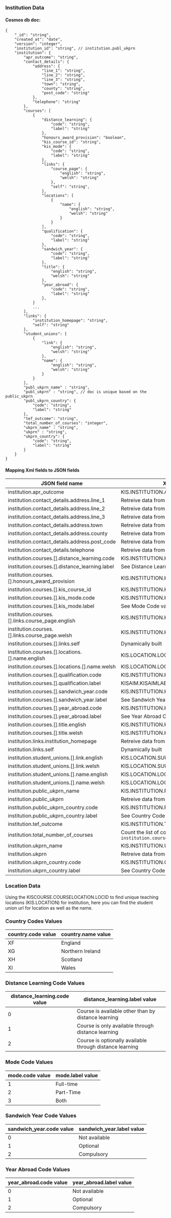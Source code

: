 ### Institution Data

#### Cosmos db doc:

```json5
{
    "_id": "string",
    "created_at": "date",
    "version": "integer",
    "institution_id": "string", // institution.publ_ukprn
    "institution": {
        "apr_outcome": "string",
        "contact_details": {
            "address": {
                "line_1": "string",
                "line_2": "string",
                "line_3": "string",
                "town": "string",
                "county": "string",
                "post_code": "string"
            },
            "telephone": "string"
        },
        "courses": [
            {
                "distance_learning": {
                    "code": "string",
                    "label": "string"
                },
                "honours_award_provision": "boolean",
                "kis_course_id": "string",
                "kis_mode": {
                    "code": "string",
                    "label": "string"
                },
                "links": {
                    "course_page": {
                        "english": "string",
                        "welsh": "string"
                    },
                    "self": "string",
                },
                "locations": [
                    {
                        "name": {
                            "english": "string",
                            "welsh": "string"
                        }
                    }
                ],
                "qualification": {
                    "code": "string",
                    "label": "string"
                },
                "sandwich_year": {
                    "code": "string",
                    "label": "string"
                },
                "title": {
                    "english": "string",
                    "welsh": "string"
                },
                "year_abroad": {
                    "code": "string",
                    "label": "string"
                },
            }
            ...
        ],
        "links": {
            "institution_homepage": "string",
            "self": "string"
        },
        "student_unions": [
            {
                "link": {
                    "english": "string",
                    "welsh": "string"
                },
                "name": {
                    "english": "string",
                    "welsh": "string"
                }
            }
        ],
        "publ_ukprn_name" : "string",
        "publ_ukprn" : "string", // doc is unique based on the public_ukprn 
        "publ_ukprn_country": {
            "code": "string",
            "label": "string"
        },
        "tef_outcome": "string",
        "total_number_of_courses": "integer",
        "ukprn_name" : "string",
        "ukprn" : "string",
        "ukprn_country": {
            "code": "string",
            "label": "string"
        }
    }
}
```

#### Mapping Xml fields to JSON fields

| JSON field name                                  | XML Path                                              | XML field name        |
|--------------------------------------------------|-------------------------------------------------------|-----------------------|
| institution.apr_outcome                          | KIS.INSTITUTION.APROutcome                            | APROutcome            |
| institution.contact_details.address.line_1       | Retreive data from UKPRN API                          | Address1              |
| institution.contact_details.address.line_2       | Retreive data from UKPRN API                          | Address2              |
| institution.contact_details.address.line_3       | Retreive data from UKPRN API                          | Address3              |
| institution.contact_details.address.town         | Retreive data from UKPRN API                          | Town                  |
| institution.contact_details.address.county       | Retreive data from UKPRN API                          | County                |
| institution.contact_details.address.post_code    | Retreive data from UKPRN API                          | PostCode              |
| institution.contact_details.telephone            | Retreive data from UKPRN API                          | ContactTelephone1     |
| institution.courses.[].distance_learning.code    | KIS.INSTITUTION.KISCOURSE.DISTANCE                    | DISTANCE              |
| institution.courses.[].distance_learning.label   | See Distance Learning Code values                     | N/A                   |
| institution.courses.[].honours_award_provision   | KIS.INSTITUTION.KISCOURSE.HONOURS                     | HONOURS               |
| institution.courses.[].kis_course_id             | KIS.INSTITUTION.KISCOURSE.KISCOURSEID                 | KISCOURSEID           |
| institution.courses.[].kis_mode.code             | KIS.INSTITUTION.KISCOURSE.KISMODE                     | KISMODE               |
| institution.courses.[].kis_mode.label            | See Mode Code values                                  | N/A                   |
| institution.courses.[].links.course_page.english | KIS.INSTITUTION.KISCOURSE.CRSEURL                     | CRSEURL               |
| institution.courses.[].links.course_page.welsh   | KIS.INSTITUTION.KISCOURSE.CRSEURLW                    | CRSEURLW              |
| institution.courses.[].links.self                | Dynamically built                                     | N/A                   |
| institution.courses.[].locations.[].name.english | KIS.LOCATION.LOCNAME                                  | LOCNAME               |
| institution.courses.[].locations.[].name.welsh   | KIS.LOCATION.LOCNAMEW                                 | LOCNAMEW              |
| institution.courses.[].qualification.code        | KIS.INSTITUTION.KISCOURSE.KISAIMCODE                  | KISAIMCODE            |
| institution.courses.[].qualification.label       | KISAIM.KISAIMLABEL                                    | KISAIMLABEL           |
| institution.courses.[].sandwich_year.code        | KIS.INSTITUTION.KISCOURSE.SANDWICH                    | SANDWICH              |
| institution.courses.[].sandwich_year.label       | See Sandwich Years Code values                        | N/A                   |
| institution.courses.[].year_abroad.code          | KIS.INSTITUTION.KISCOURSE.YEARABROAD                  | YEARABROAD            |
| institution.courses.[].year_abroad.label         | See Year Abroad Code values                           | N/A                   |
| institution.courses.[].title.english             | KIS.INSTITUTION.KISCOURSE.TITLE                       | TITLE                 |
| institution.courses.[].title.welsh               | KIS.INSTITUTION.KISCOURSE.TITLEW                      | TITLEW                |
| institution.links.institution_homepage           | Retreive data from UKPRN API                          | ContactWebsiteAddress |
| institution.links.self                           | Dynamically built                                     | N/A                   |
| institution.student_unions.[].link.english       | KIS.LOCATION.SUURL                                    | SUURL                 |
| institution.student_unions.[].link.welsh         | KIS.LOCATION.SUURLW                                   | SUURLW                |
| institution.student_unions.[].name.english       | KIS.LOCATION.LOCNAME                                  | LOCNAME               |
| institution.student_unions.[].name.welsh         | KIS.LOCATION.LOCNAMEW                                 | LOCNAMEW              |
| institution.public_ukprn_name                    | KIS.INSTITUTION.PUBUKPRN                              | PUBUKPRN              |
| institution.public_ukprn                         | Retreive data from UKPRN API                          | N/A                   |
| institution.public_ukprn_country.code            | KIS.INSTITUTION.PUBUKPRNCOUNTRY                       | PUBUKPRNCOUNTRY       |
| institution.public_ukprn_country.label           | See Country Code values                               | N/A                   |
| institution.tef_outcome                          | KIS.INSTITUTION.TEFOutcome                            | TEFOutcome            |
| institution.total_number_of_courses              | Count the list of courses in `institution.courses`    | N/A                   |
| institution.ukprn_name                           | KIS.INSTITUTION.UKPRN                                 | UKPRN                 |
| institution.ukprn                                | Retreive data from UKPRN API                          | N/A                   |
| institution.ukprn_country.code                   | KIS.INSTITUTION.COUNTRY                               | COUNTRY               |
| institution.ukprn_country.label                  | See Country Code values                               | N/A                   |

### Location Data

Using the KISCOURSE.COURSELOCATION.LOCID to find unique teaching locations (KIS.LOCATION) for institution, 
here you can find the student union url for location as well as the name.

### Country Codes Values

| country.code value | country.name value |
|--------------------|--------------------|
| XF                 | England            |
| XG                 | Northern Ireland   |
| XH                 | Scotland           |
| XI                 | Wales              |

### Distance Learning Code Values

| distance_learning.code value | distance_learning.label value                            |
|------------------------------|----------------------------------------------------------|
| 0                            | Course is available other than by distance learning      |
| 1                            | Course is only available through distance learning       |
| 2                            | Course is optionally available through distance learning |

### Mode Code Values

| mode.code value | mode.label value |
|-----------------|------------------|
| 1               | Full-time        |
| 2               | Part-Time        |
| 3               | Both             |

### Sandwich Year Code Values

| sandwich_year.code value | sandwich_year.label value |
|--------------------------|---------------------------|
| 0                        | Not available             |
| 1                        | Optional                  |
| 2                        | Compulsory                |

### Year Abroad Code Values

| year_abroad.code value | year_abroad.label value |
|------------------------|-------------------------|
| 0                      | Not available           |
| 1                      | Optional                |
| 2                      | Compulsory              |